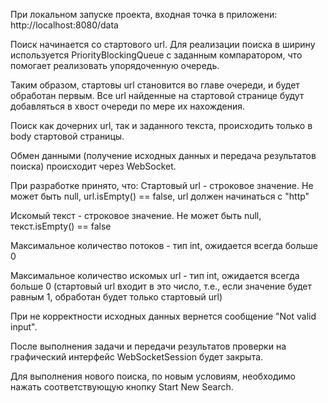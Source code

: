 При локальном запуске проекта, входная точка в приложени: http://localhost:8080/data

Поиск начинается со стартового url. 
Для реализации поиска в ширину используется PriorityBlockingQueue с заданным компаратором,
что помогает реализовать упорядоченную очередь.

Таким образом, стартовы url становится во главе очереди, и будет обработан первым. 
Все url найденные на стартовой странице будут добавляться в хвост очереди по мере их нахождения.

Поиск как дочерних url, так и заданного текста, происходить только в body стартовой страницы.

Обмен данными (получение исходных данных и передача результатов поиска) происходит 
через WebSocket.


При разработке принято, что:
Стартовый url - строковое значение. Не может быть null, url.isEmpty() == false,
                url должен начинаться с "http"

Искомый текст - строковое значение. Не может быть null, текст.isEmpty() == false

Максимальное количество потоков - тип int, ожидается всегда больше 0

Максимальное количество искомых url - тип int, ожидается всегда больше 0
                                    (стартовый url входит в это число, т.е., 
                                    если значение будет равным 1, обработан будет 
                                    только стартовый url)

При не корректности исходных данных вернется сообщение "Not valid input".

После выполнения задачи и передачи результатов проверки на графический интерфейс WebSocketSession
будет закрыта.

Для выполнения нового поиска, по новым условиям, необходимо нажать соответствующую 
кнопку Start New Search.